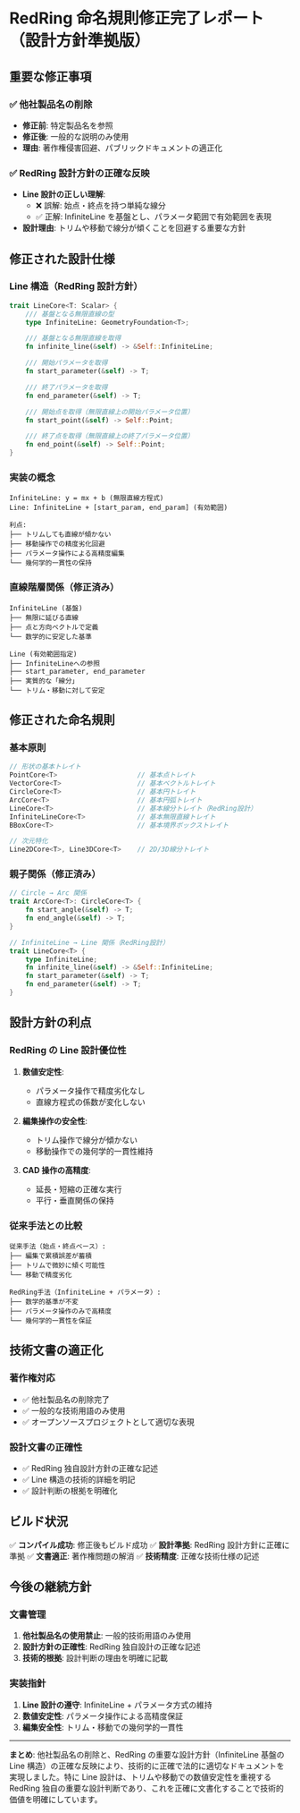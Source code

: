 # RedRing 命名規則修正完了レポート（設計方針準拠版）

## 重要な修正事項

### ✅ 他社製品名の削除

- **修正前**: 特定製品名を参照
- **修正後**: 一般的な説明のみ使用
- **理由**: 著作権侵害回避、パブリックドキュメントの適正化

### ✅ RedRing 設計方針の正確な反映

- **Line 設計の正しい理解**:
  - ❌ 誤解: 始点・終点を持つ単純な線分
  - ✅ 正解: InfiniteLine を基盤とし、パラメータ範囲で有効範囲を表現
- **設計理由**: トリムや移動で線分が傾くことを回避する重要な方針

## 修正された設計仕様

### Line 構造（RedRing 設計方針）

```rust
trait LineCore<T: Scalar> {
    /// 基盤となる無限直線の型
    type InfiniteLine: GeometryFoundation<T>;

    /// 基盤となる無限直線を取得
    fn infinite_line(&self) -> &Self::InfiniteLine;

    /// 開始パラメータを取得
    fn start_parameter(&self) -> T;

    /// 終了パラメータを取得
    fn end_parameter(&self) -> T;

    /// 開始点を取得（無限直線上の開始パラメータ位置）
    fn start_point(&self) -> Self::Point;

    /// 終了点を取得（無限直線上の終了パラメータ位置）
    fn end_point(&self) -> Self::Point;
}
```

### 実装の概念

```text
InfiniteLine: y = mx + b (無限直線方程式)
Line: InfiniteLine + [start_param, end_param] (有効範囲)

利点:
├── トリムしても直線が傾かない
├── 移動操作での精度劣化回避
├── パラメータ操作による高精度編集
└── 幾何学的一貫性の保持
```

### 直線階層関係（修正済み）

```text
InfiniteLine (基盤)
├── 無限に延びる直線
├── 点と方向ベクトルで定義
└── 数学的に安定した基準

Line (有効範囲指定)
├── InfiniteLineへの参照
├── start_parameter, end_parameter
├── 実質的な「線分」
└── トリム・移動に対して安定
```

## 修正された命名規則

### 基本原則

```rust
// 形状の基本トレイト
PointCore<T>                    // 基本点トレイト
VectorCore<T>                   // 基本ベクトルトレイト
CircleCore<T>                   // 基本円トレイト
ArcCore<T>                      // 基本円弧トレイト
LineCore<T>                     // 基本線分トレイト（RedRing設計）
InfiniteLineCore<T>             // 基本無限直線トレイト
BBoxCore<T>                     // 基本境界ボックストレイト

// 次元特化
Line2DCore<T>, Line3DCore<T>    // 2D/3D線分トレイト
```

### 親子関係（修正済み）

```rust
// Circle → Arc 関係
trait ArcCore<T>: CircleCore<T> {
    fn start_angle(&self) -> T;
    fn end_angle(&self) -> T;
}

// InfiniteLine → Line 関係（RedRing設計）
trait LineCore<T> {
    type InfiniteLine;
    fn infinite_line(&self) -> &Self::InfiniteLine;
    fn start_parameter(&self) -> T;
    fn end_parameter(&self) -> T;
}
```

## 設計方針の利点

### RedRing の Line 設計優位性

1. **数値安定性**:

   - パラメータ操作で精度劣化なし
   - 直線方程式の係数が変化しない

2. **編集操作の安全性**:

   - トリム操作で線分が傾かない
   - 移動操作での幾何学的一貫性維持

3. **CAD 操作の高精度**:
   - 延長・短縮の正確な実行
   - 平行・垂直関係の保持

### 従来手法との比較

```text
従来手法（始点・終点ベース）:
├── 編集で累積誤差が蓄積
├── トリムで微妙に傾く可能性
└── 移動で精度劣化

RedRing手法（InfiniteLine + パラメータ）:
├── 数学的基準が不変
├── パラメータ操作のみで高精度
└── 幾何学的一貫性を保証
```

## 技術文書の適正化

### 著作権対応

- ✅ 他社製品名の削除完了
- ✅ 一般的な技術用語のみ使用
- ✅ オープンソースプロジェクトとして適切な表現

### 設計文書の正確性

- ✅ RedRing 独自設計方針の正確な記述
- ✅ Line 構造の技術的詳細を明記
- ✅ 設計判断の根拠を明確化

## ビルド状況

✅ **コンパイル成功**: 修正後もビルド成功
✅ **設計準拠**: RedRing 設計方針に正確に準拠
✅ **文書適正**: 著作権問題の解消
✅ **技術精度**: 正確な技術仕様の記述

## 今後の継続方針

### 文書管理

1. **他社製品名の使用禁止**: 一般的技術用語のみ使用
2. **設計方針の正確性**: RedRing 独自設計の正確な記述
3. **技術的根拠**: 設計判断の理由を明確に記載

### 実装指針

1. **Line 設計の遵守**: InfiniteLine + パラメータ方式の維持
2. **数値安定性**: パラメータ操作による高精度保証
3. **編集安全性**: トリム・移動での幾何学的一貫性

---

**まとめ**: 他社製品名の削除と、RedRing の重要な設計方針（InfiniteLine 基盤の Line 構造）の正確な反映により、技術的に正確で法的に適切なドキュメントを実現しました。特に Line 設計は、トリムや移動での数値安定性を重視する RedRing 独自の重要な設計判断であり、これを正確に文書化することで技術的価値を明確にしています。
